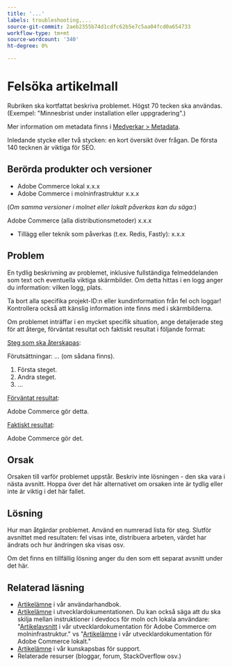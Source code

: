```yaml
---
title: '...'
labels: troubleshooting,...
source-git-commit: 2aeb2355b74d1cdfc62b5e7c5aa04fcd0a654733
workflow-type: tm+mt
source-wordcount: '340'
ht-degree: 0%

---
```



# Felsöka artikelmall

Rubriken ska kortfattat beskriva problemet. Högst 70 tecken ska användas.<br/>
(Exempel: &quot;Minnesbrist under installation eller uppgradering&quot;.)

Mer information om metadata finns i [Medverkar > Metadata](../../CONTRIBUTING.md#metadata).

Inledande stycke eller två stycken: en kort översikt över frågan. De första 140 tecknen är viktiga för SEO.

## Berörda produkter och versioner

* Adobe Commerce lokal x.x.x
* Adobe Commerce i molninfrastruktur x.x.x

(*Om samma versioner i molnet eller lokalt påverkas kan du säga:*)

Adobe Commerce (alla distributionsmetoder) x.x.x

* Tillägg eller teknik som påverkas (t.ex. Redis, Fastly): x.x.x

## Problem

En tydlig beskrivning av problemet, inklusive fullständiga felmeddelanden som text och eventuella viktiga skärmbilder.
Om detta hittas i en logg anger du information: vilken logg, plats.

Ta bort alla specifika projekt-ID:n eller kundinformation från fel och loggar! Kontrollera också att känslig information inte finns med i skärmbilderna.

Om problemet inträffar i en mycket specifik situation, ange detaljerade steg för att återge, förväntat resultat och faktiskt resultat i följande format:

<u>Steg som ska återskapas</u>:

Förutsättningar: ... (om sådana finns).

1. Första steget.
1. Andra steget.
1. ...

<u>Förväntat resultat</u>:

Adobe Commerce gör detta.

<u>Faktiskt resultat</u>:

Adobe Commerce gör det.

## Orsak

Orsaken till varför problemet uppstår. Beskriv inte lösningen - den ska vara i nästa avsnitt. Hoppa över det här alternativet om orsaken inte är tydlig eller inte är viktig i det här fallet.

## Lösning

Hur man åtgärdar problemet. Använd en numrerad lista för steg.
Slutför avsnittet med resultaten: fel visas inte, distribuera arbeten, värdet har ändrats och hur ändringen ska visas osv.

Om det finns en tillfällig lösning anger du den som ett separat avsnitt under det här.

## Relaterad läsning

* [Artikelämne](https://experienceleague.adobe.com/sv/docs/commerce-admin/user-guides/home) i vår användarhandbok.
* [Artikelämne](https://developer.adobe.com/commerce/docs/) i utvecklardokumentationen. Du kan också säga att du ska skilja mellan instruktioner i devdocs för moln och lokala användare: &quot;[Artikelavsnitt](https://developer.adobe.com/commerce/docs/) i vår utvecklardokumentation för Adobe Commerce om molninfrastruktur.&quot; vs &quot;[Artikelämne](https://developer.adobe.com/commerce/docs/) i vår utvecklardokumentation för Adobe Commerce lokalt.&quot;
* [Artikelämne](https://support.magento.com/hc/en-us) i vår kunskapsbas för support.
* Relaterade resurser (bloggar, forum, StackOverflow osv.)
